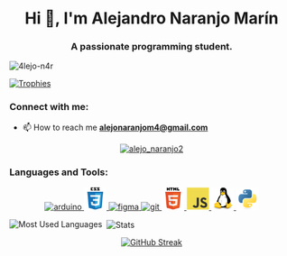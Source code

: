 <h1 align="center">Hi 👋, I'm Alejandro Naranjo Marín</h1>
<h3 align="center">A passionate programming student.</h3>

<p align="left"> <img src="https://komarev.com/ghpvc/?username=4lejo-n4r&label=Profile%20views&color=0e75b6&style=flat" alt="4lejo-n4r" /> </p>

<p align="left"> <a href="https://github.com/ryo-ma/github-profile-trophy"><img src="https://github-profile-trophy.vercel.app/?username=AlejoNM2402&theme=darkhub" alt="Trophies" /></a> </p>

<h3 align="left">Connect with me:</h3>

- 📫 How to reach me **alejonaranjom4@gmail.com**

<p align="center">
<a href="https://instagram.com/alejo_naranjo2" target="blank"><img align="center" src="https://raw.githubusercontent.com/rahuldkjain/github-profile-readme-generator/master/src/images/icons/Social/instagram.svg" alt="alejo_naranjo2" height="30" width="40" /></a>
</p>

<h3 align="left">Languages and Tools:</h3>
<p align="center">
  <a href="https://www.arduino.cc/" target="_blank" rel="noreferrer">
    <img src="https://cdn.worldvectorlogo.com/logos/arduino-1.svg" alt="arduino" width="40" height="40"/> 
  </a> 
  <a href="https://www.w3schools.com/css/" target="_blank" rel="noreferrer"> 
    <img src="https://raw.githubusercontent.com/devicons/devicon/master/icons/css3/css3-original-wordmark.svg" alt="css3" width="40" height="40"/> 
  </a> 
  <a href="https://www.figma.com/" target="_blank" rel="noreferrer"> 
    <img src="https://www.vectorlogo.zone/logos/figma/figma-icon.svg" alt="figma" width="40" height="40"/> 
  </a> 
  <a href="https://git-scm.com/" target="_blank" rel="noreferrer"> 
    <img src="https://www.vectorlogo.zone/logos/git-scm/git-scm-icon.svg" alt="git" width="40" height="40"/> 
  </a> 
  <a href="https://www.w3.org/html/" target="_blank" rel="noreferrer"> 
    <img src="https://raw.githubusercontent.com/devicons/devicon/master/icons/html5/html5-original-wordmark.svg" alt="html5" width="40" height="40"/> 
  </a> 
  <a href="https://developer.mozilla.org/en-US/docs/Web/JavaScript" target="_blank" rel="noreferrer"> 
    <img src="https://raw.githubusercontent.com/devicons/devicon/master/icons/javascript/javascript-original.svg" alt="javascript" width="40" height="40"/> 
  </a> 
  <a href="https://www.linux.org/" target="_blank" rel="noreferrer"> 
    <img src="https://raw.githubusercontent.com/devicons/devicon/master/icons/linux/linux-original.svg" alt="linux" width="40" height="40"/> 
  </a> 
  <a href="https://www.python.org" target="_blank" rel="noreferrer"> 
    <img src="https://raw.githubusercontent.com/devicons/devicon/master/icons/python/python-original.svg" alt="python" width="40" height="40"/> 
  </a> 
</p>

<p>
  <img align="left" src="https://github-readme-stats.vercel.app/api/top-langs?username=AlejoNM2402&show_icons=true&locale=en&layout=compact" alt="Most Used Languages" />
</p>

<p>
  &nbsp;
  <img align="center" src="https://github-readme-stats.vercel.app/api?username=AlejoNM2402&show_icons=true&locale=en" alt="Stats" />
</p>

<p align="center">
<a href="https://git.io/streak-stats">
  <img src="https://github-readme-streak-stats.herokuapp.com?user=AlejoNM2402&theme=highcontrast&hide_border=true&border_radius=4.7&card_width=900&card_height=200&background=70%2C10EB7C%2C1545EB" alt="GitHub Streak" />
</a>
</p>
